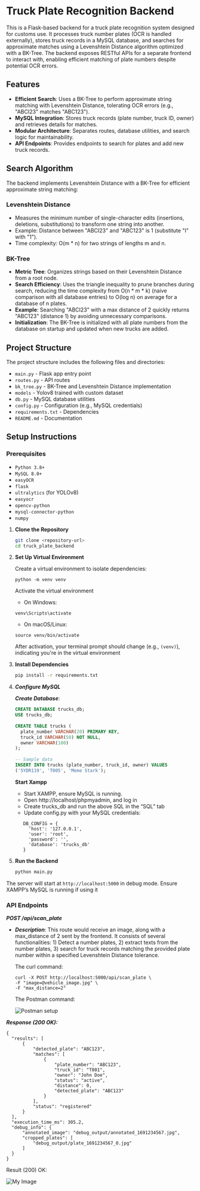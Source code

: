 # Truck Plate Recognition Backend
This is a Flask-based backend for a truck plate recognition system designed for customs use. It processes truck number plates (OCR is handled externally), stores truck records in a MySQL database, and searches for approximate matches using a Levenshtein Distance algorithm optimized with a BK-Tree. The backend exposes RESTful APIs for a separate frontend to interact with, enabling efficient matching of plate numbers despite potential OCR errors.

## Features

- **Efficient Search**: Uses a BK-Tree to perform approximate string matching with Levenshtein Distance, tolerating OCR errors (e.g., "ABCI23" matches "ABC123").
- **MySQL Integration**: Stores truck records (plate number, truck ID, owner) and retrieves details for matches.
- **Modular Architecture**: Separates routes, database utilities, and search logic for maintainability.
- **API Endpoints**: Provides endpoints to search for plates and add new truck records.

## Search Algorithm

The backend implements Levenshtein Distance with a BK-Tree for efficient approximate string matching:

### Levenshtein Distance

- Measures the minimum number of single-character edits (insertions, deletions, substitutions) to transform one string into another.
- Example: Distance between "ABCI23" and "ABC123" is 1 (substitute "I" with "1").
- Time complexity: O(m * n) for two strings of lengths m and n.

### BK-Tree

- **Metric Tree**: Organizes strings based on their Levenshtein Distance from a root node.
- **Search Efficiency**: Uses the triangle inequality to prune branches during search, reducing the time complexity from O(n * m * k) (naive comparison with all database entries) to O(log n) on average for a database of n plates.
- **Example**: Searching "ABCI23" with a max distance of 2 quickly returns "ABC123" (distance 1) by avoiding unnecessary comparisons.
- **Initialization**: The BK-Tree is initialized with all plate numbers from the database on startup and updated when new trucks are added.

## Project Structure

The project structure includes the following files and directories:

- `main.py` - Flask app entry point
- `routes.py` - API routes
- `bk_tree.py` - BK-Tree and Levenshtein Distance implementation
- `models` - Yolov8 trained with custom dataset
- `db.py` - MySQL database utilities
- `config.py` - Configuration (e.g., MySQL credentials)
- `requirements.txt` - Dependencies
- `README.md` - Documentation

## Setup Instructions

### Prerequisites

- `Python 3.8+`
- `MySQL 8.0+`
- `easyOCR`
- `flask`
- `ultralytics` (for YOLOv8)
- `easyocr`
- `opencv-python`
- `mysql-connector-python`
- `numpy`

1. **Clone the Repository**

   ```sh
   git clone <repository-url>
   cd truck_plate_backend

2. **Set Up Virtual Environment**
   
   Create a virtual environment to isolate dependencies:
   
   ```
   python -m venv venv
   ```
   
   Activate the virtual environment
   - On Windows:
   ```
   venv\Scripts\activate
   ```
   
   - On macOS/Linux:
   ```
   source venv/bin/activate
   ```
   
   After activation, your terminal prompt should change (e.g., ``(venv)``), indicating you're in the virtual environment
     
4. **Install Dependencies**

   ```sh
   pip install -r requirements.txt

5. ***Configure MySQL***

   ***Create Database***:
   ```sql
   CREATE DATABASE trucks_db;
   USE trucks_db;
      
   CREATE TABLE trucks (
     plate_number VARCHAR(20) PRIMARY KEY,
     truck_id VARCHAR(50) NOT NULL,
     owner VARCHAR(100)
   );
      
   -- Sample data
   INSERT INTO trucks (plate_number, truck_id, owner) VALUES
   ('5YDR119', 'T005', 'Meme Stark');
   ```

   **Start Xampp**
   - Start XAMPP, ensure MySQL is running.
   - Open http://localhost/phpmyadmin, and log in
   - Create trucks_db and run the above SQL in the “SQL” tab
   - Update config.py with your MySQL credentials:
     
   ```
      DB_CONFIG = {
        'host': '127.0.0.1',
        'user': 'root',
        'password': '',
        'database': 'trucks_db'
      }
   ```
   
6. **Run the Backend**

   ```sh
   python main.py

The server will start at ``http://localhost:5000`` in debug mode. Ensure XAMPP’s MySQL is running if using it

### API Endpoints
***POST /api/scan_plate***
- ***Description***: This route would receive an image, along with a max_distance of 2 sent by the frontend. It consists of several functionalities: 1) Detect a number plates, 2) extract texts from the number plates, 3) search for truck records matching the provided plate number within a specified Levenshtein Distance tolerance.

  The curl command:
  ```
  curl -X POST http://localhost:5000/api/scan_plate \
  -F "image=@vehicle_image.jpg" \
  -F "max_distance=2"
  ```

  The Postman command:

  ![Postman setup](images/img-1.png)

***Response (200 OK):***
  ```
  {
    "results": [
        {
            "detected_plate": "ABC123",
            "matches": [
                {
                    "plate_number": "ABC123",
                    "truck_id": "T001",
                    "owner": "John Doe",
                    "status": "active",
                    "distance": 0,
                    "detected_plate": "ABC123"
                }
            ],
            "status": "registered"
        }
    ],
    "execution_time_ms": 305.2,
    "debug_info": {
        "annotated_image": "debug_output/annotated_1691234567.jpg",
        "cropped_plates": [
            "debug_output/plate_1691234567_0.jpg"
        ]
    }
}
```
Result (200) OK:

![My Image](images/img-2.png)




